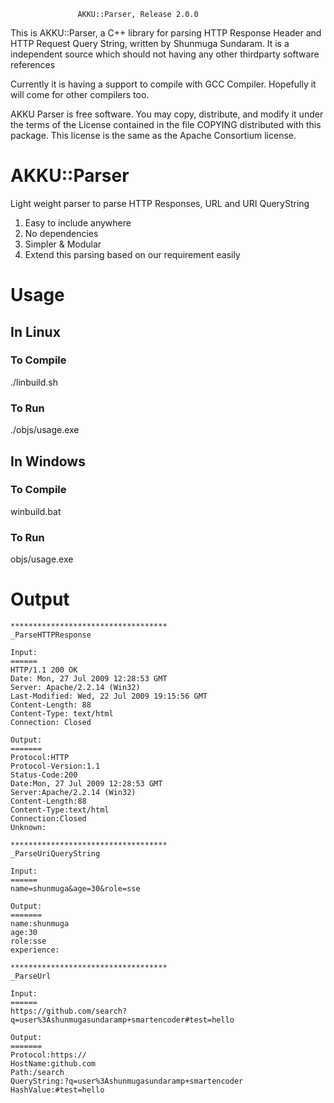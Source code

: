 
                   AKKU::Parser, Release 2.0.0

This is AKKU::Parser, a C++ library for parsing HTTP Response Header
and HTTP Request Query String, written by Shunmuga Sundaram.  It is
a independent source which should not having any other thirdparty
software references

Currently it is having a support to compile with GCC Compiler.
Hopefully it will come for other compilers too.

AKKU Parser is free software.  You may copy, distribute, and modify
it under the terms of the License contained in the file COPYING
distributed with this package.  This license is the same as the
Apache Consortium license.


# AKKU::Parser
Light weight parser to parse HTTP Responses, URL and URI QueryString

1. Easy to include anywhere
2. No dependencies
3. Simpler & Modular
4. Extend this parsing based on our requirement easily

# Usage
## In Linux

### To Compile 

./linbuild.sh

### To Run

./objs/usage.exe

## In Windows
### To Compile

winbuild.bat

### To Run

objs/usage.exe

# Output
```
***********************************
_ParseHTTPResponse

Input:
======
HTTP/1.1 200 OK
Date: Mon, 27 Jul 2009 12:28:53 GMT
Server: Apache/2.2.14 (Win32)
Last-Modified: Wed, 22 Jul 2009 19:15:56 GMT
Content-Length: 88
Content-Type: text/html
Connection: Closed

Output:
=======
Protocol:HTTP
Protocol-Version:1.1
Status-Code:200
Date:Mon, 27 Jul 2009 12:28:53 GMT
Server:Apache/2.2.14 (Win32)
Content-Length:88
Content-Type:text/html
Connection:Closed
Unknown:

***********************************
_ParseUriQueryString

Input:
======
name=shunmuga&age=30&role=sse

Output:
=======
name:shunmuga
age:30
role:sse
experience:

***********************************
_ParseUrl

Input:
======
https://github.com/search?q=user%3Ashunmugasundaramp+smartencoder#test=hello

Output:
=======
Protocol:https://
HostName:github.com
Path:/search
QueryString:?q=user%3Ashunmugasundaramp+smartencoder
HashValue:#test=hello
```